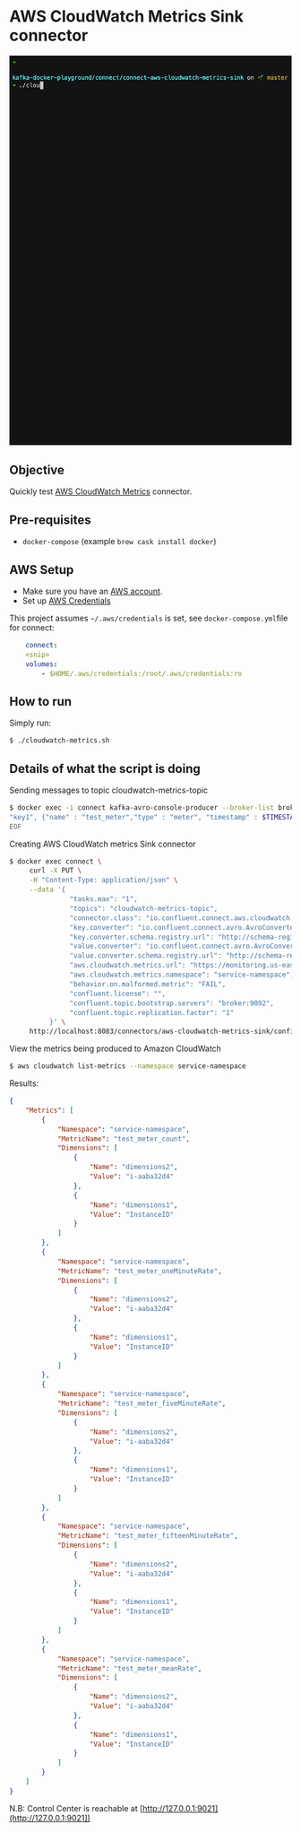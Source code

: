 # AWS CloudWatch Metrics Sink connector

![asciinema](asciinema.gif)

## Objective

Quickly test [AWS CloudWatch Metrics](https://docs.confluent.io/current/connect/kafka-connect-aws-cloudwatch-metrics/index.html#quick-start) connector.

## Pre-requisites

* `docker-compose` (example `brew cask install docker`)


## AWS Setup

* Make sure you have an [AWS account](https://docs.aws.amazon.com/streams/latest/dev/before-you-begin.html#setting-up-sign-up-for-aws).
* Set up [AWS Credentials](https://docs.confluent.io/current/connect/kafka-connect-kinesis/quickstart.html#aws-credentials)

This project assumes `~/.aws/credentials` is set, see `docker-compose.yml`file for connect:

```yaml
    connect:
    <snip>
    volumes:
        - $HOME/.aws/credentials:/root/.aws/credentials:ro
```

## How to run

Simply run:

```bash
$ ./cloudwatch-metrics.sh
```


## Details of what the script is doing

Sending messages to topic cloudwatch-metrics-topic

```bash
$ docker exec -i connect kafka-avro-console-producer --broker-list broker:9092 --property schema.registry.url=http://schema-registry:8081 --topic cloudwatch-metrics-topic --property parse.key=true --property key.separator=, --property key.schema='{"type":"string"}' --property value.schema='{"name": "myMetric","type": "record","fields": [{"name": "name","type": "string"},{"name": "type","type": "string"},{"name": "timestamp","type": "long"},{"name": "dimensions","type": {"name": "dimensions","type": "record","fields": [{"name": "dimensions1","type": "string"},{"name": "dimensions2","type": "string"}]}},{"name": "values","type": {"name": "values","type": "record","fields": [{"name":"count", "type": "double"},{"name":"oneMinuteRate", "type": "double"},{"name":"fiveMinuteRate", "type": "double"},{"name":"fifteenMinuteRate", "type": "double"},{"name":"meanRate", "type": "double"}]}}]}' << EOF
"key1", {"name" : "test_meter","type" : "meter", "timestamp" : $TIMESTAMP, "dimensions" : {"dimensions1" : "InstanceID","dimensions2" : "i-aaba32d4"},"values" : {"count" : 32423.0,"oneMinuteRate" : 342342.2,"fiveMinuteRate" : 34234.2,"fifteenMinuteRate" : 2123123.1,"meanRate" : 2312312.1}}
EOF
```

Creating AWS CloudWatch metrics Sink connector

```bash
$ docker exec connect \
     curl -X PUT \
     -H "Content-Type: application/json" \
     --data '{
               "tasks.max": "1",
               "topics": "cloudwatch-metrics-topic",
               "connector.class": "io.confluent.connect.aws.cloudwatch.metrics.AwsCloudWatchMetricsSinkConnector",
               "key.converter": "io.confluent.connect.avro.AvroConverter",
               "key.converter.schema.registry.url": "http://schema-registry:8081",
               "value.converter": "io.confluent.connect.avro.AvroConverter",
               "value.converter.schema.registry.url": "http://schema-registry:8081",
               "aws.cloudwatch.metrics.url": "https://monitoring.us-east-1.amazonaws.com",
               "aws.cloudwatch.metrics.namespace": "service-namespace",
               "behavior.on.malformed.metric": "FAIL",
               "confluent.license": "",
               "confluent.topic.bootstrap.servers": "broker:9092",
               "confluent.topic.replication.factor": "1"
          }' \
     http://localhost:8083/connectors/aws-cloudwatch-metrics-sink/config | jq .
```

View the metrics being produced to Amazon CloudWatch

```bash
$ aws cloudwatch list-metrics --namespace service-namespace
```

Results:

```json
{
    "Metrics": [
        {
            "Namespace": "service-namespace",
            "MetricName": "test_meter_count",
            "Dimensions": [
                {
                    "Name": "dimensions2",
                    "Value": "i-aaba32d4"
                },
                {
                    "Name": "dimensions1",
                    "Value": "InstanceID"
                }
            ]
        },
        {
            "Namespace": "service-namespace",
            "MetricName": "test_meter_oneMinuteRate",
            "Dimensions": [
                {
                    "Name": "dimensions2",
                    "Value": "i-aaba32d4"
                },
                {
                    "Name": "dimensions1",
                    "Value": "InstanceID"
                }
            ]
        },
        {
            "Namespace": "service-namespace",
            "MetricName": "test_meter_fiveMinuteRate",
            "Dimensions": [
                {
                    "Name": "dimensions2",
                    "Value": "i-aaba32d4"
                },
                {
                    "Name": "dimensions1",
                    "Value": "InstanceID"
                }
            ]
        },
        {
            "Namespace": "service-namespace",
            "MetricName": "test_meter_fifteenMinuteRate",
            "Dimensions": [
                {
                    "Name": "dimensions2",
                    "Value": "i-aaba32d4"
                },
                {
                    "Name": "dimensions1",
                    "Value": "InstanceID"
                }
            ]
        },
        {
            "Namespace": "service-namespace",
            "MetricName": "test_meter_meanRate",
            "Dimensions": [
                {
                    "Name": "dimensions2",
                    "Value": "i-aaba32d4"
                },
                {
                    "Name": "dimensions1",
                    "Value": "InstanceID"
                }
            ]
        }
    ]
}
```

N.B: Control Center is reachable at [http://127.0.0.1:9021](http://127.0.0.1:9021])
